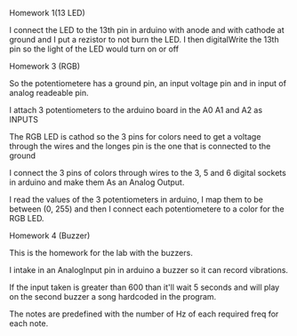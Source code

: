 Homework 1(13 LED)

I connect the LED to the 13th pin in arduino with anode and with cathode at ground and I put a rezistor to not burn the LED.
I then digitalWrite the 13th pin so the light of the LED would turn on or off

Homework 3 (RGB)

So the potentiometere has a ground pin, an input voltage pin and in input of analog readeable pin.

I attach 3 potentiometers to the arduino board in the A0 A1 and A2 as INPUTS

The RGB LED is cathod so the 3 pins for colors need to get a voltage through the wires and the longes pin is the one that is connected to the ground

I connect the 3 pins of colors through wires to the 3, 5 and 6 digital sockets in arduino and make them As an Analog Output.

I read the values of the 3 potentiometers in arduino, I map them to be between (0, 255) and then I connect each potentiometere to a color for the RGB LED.


Homework 4 (Buzzer)

This is the homework for the lab with the buzzers.

I intake in an AnalogInput pin in arduino a buzzer so it can record vibrations.

If the input taken is greater than 600 than it'll wait 5 seconds and will play on the second buzzer a song hardcoded in the program.

The notes are predefined with the number of Hz of each required freq for each note.
